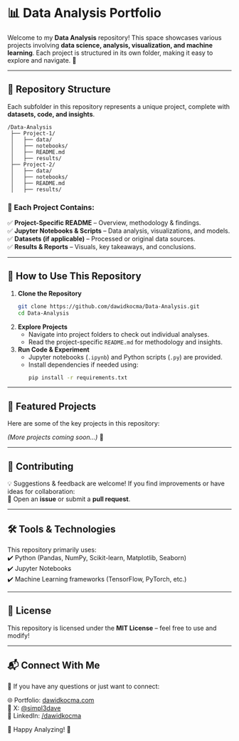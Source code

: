 # 📊 Data Analysis Portfolio

Welcome to my **Data Analysis** repository! This space showcases various projects involving **data science, analysis, visualization, and machine learning**. Each project is structured in its own folder, making it easy to explore and navigate. 🚀  

---

## 📁 Repository Structure

Each subfolder in this repository represents a unique project, complete with **datasets, code, and insights**.

```
/Data-Analysis
 ├── Project-1/
 │   ├── data/
 │   ├── notebooks/
 │   ├── README.md
 │   ├── results/
 ├── Project-2/
 │   ├── data/
 │   ├── notebooks/
 │   ├── README.md
 │   ├── results/
```

### 🔹 Each Project Contains:
✅ **Project-Specific README** – Overview, methodology & findings.  
✅ **Jupyter Notebooks & Scripts** – Data analysis, visualizations, and models.  
✅ **Datasets (if applicable)** – Processed or original data sources.  
✅ **Results & Reports** – Visuals, key takeaways, and conclusions.  

---

## 🚀 How to Use This Repository

1. **Clone the Repository**  
   ```bash
   git clone https://github.com/dawidkocma/Data-Analysis.git
   cd Data-Analysis
   ```
2. **Explore Projects**  
   - Navigate into project folders to check out individual analyses.
   - Read the project-specific `README.md` for methodology and insights.
3. **Run Code & Experiment**  
   - Jupyter notebooks (`.ipynb`) and Python scripts (`.py`) are provided.  
   - Install dependencies if needed using:  
     ```bash
     pip install -r requirements.txt
     ```

---

## 📌 Featured Projects

Here are some of the key projects in this repository:

[//]: # (### 🏆 **[Project Name 1]**)

[//]: # (📌 *Brief description of the project*  )

[//]: # (🔹 **Technologies Used**: Python, Pandas, Matplotlib  )

[//]: # (🔹 **Objective**: Describe the problem being solved  )

[//]: # (🔹 **Key Insights**: Summary of findings  )

[//]: # ()
[//]: # (### 📊 **[Project Name 2]**)

[//]: # (📌 *Brief description of the project*  )

[//]: # (🔹 **Technologies Used**: NumPy, Seaborn, Machine Learning  )

[//]: # (🔹 **Objective**: Describe the analysis performed  )

[//]: # (🔹 **Key Insights**: Summary of outcomes  )

*(More projects coming soon...)* 🚀  

---

## 📢 Contributing

💡 Suggestions & feedback are welcome! If you find improvements or have ideas for collaboration:  
📌 Open an **issue** or submit a **pull request**.  

---

## 🛠️ Tools & Technologies

This repository primarily uses:  
✔️ Python (Pandas, NumPy, Scikit-learn, Matplotlib, Seaborn)  
✔️ Jupyter Notebooks  
✔️ Machine Learning frameworks (TensorFlow, PyTorch, etc.)  

---

## 📜 License

This repository is licensed under the **MIT License** – feel free to use and modify!  

---

## 📬 Connect With Me

👋 If you have any questions or just want to connect:

🌐 Portfolio: [dawidkocma.com](https://www.dawidkocma.com/)  
🚀 X: [@simpl3dave](https://x.com/simpl3dave)  
📍 LinkedIn: [/dawidkocma](https://www.linkedin.com/in/dawidkocma/)  

🚀 Happy Analyzing! 🚀


